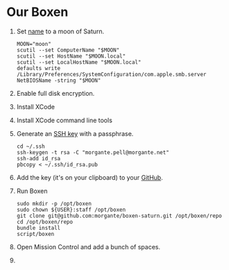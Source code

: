 # Our Boxen

1. Set [name](http://en.wikipedia.org/wiki/Moons_of_Saturn#Tables_of_moons) to a moon of Saturn.

    ```
    MOON="moon"
    scutil --set ComputerName "$MOON"
    scutil --set HostName "$MOON.local"
    scutil --set LocalHostName "$MOON.local"
    defaults write /Library/Preferences/SystemConfiguration/com.apple.smb.server NetBIOSName -string "$MOON"
    ```

2. Enable full disk encryption.
2. Install XCode
3. Install XCode command line tools
4. Generate an [SSH key](https://help.github.com/articles/generating-ssh-keys) with a passphrase.

    ```
    cd ~/.ssh
    ssh-keygen -t rsa -C "morgante.pell@morgante.net"
    ssh-add id_rsa
    pbcopy < ~/.ssh/id_rsa.pub
    ```

5. Add the key (it's on your clipboard) to your [GitHub](https://github.com/settings/ssh).
6. Run Boxen

    ```
    sudo mkdir -p /opt/boxen
    sudo chown ${USER}:staff /opt/boxen
    git clone git@github.com:morgante/boxen-saturn.git /opt/boxen/repo
    cd /opt/boxen/repo
    bundle install
    script/boxen
    ```
7. Open Mission Control and add a bunch of spaces.
8. 
